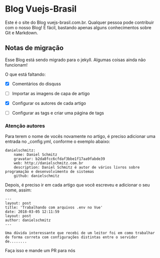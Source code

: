 

# Blog Vuejs-Brasil

Este é o site do Blog vuejs-brasil.com.br. Qualquer pessoa pode contribuir com o nosso Blog! É fácil, bastando apenas alguns conhecimentos sobre Git e Markdown. 


## Notas de migração

Esse Blog está sendo migrado para o jekyll. Algumas coisas ainda não funcionam! 

O que está faltando:

- [x] Comentários do disquss
- [ ] Importar as imagens de capa de artigo
- [x] Configurar os autores de cada artigo
- [ ] Configurar as tags e criar uma página de tags


### Atenção autores

Para terem o nome de vocês novamente no artigo, é preciso adicionar uma entrada no _config.yml, conforme o exemplo abaixo:

```
danielschmitz:
    name: Daniel Schmitz
    gravatar: b2da8fcc6cfdaf3bbe1f17aa9fabde39
    web: http://danielschmitz.com.br
    description: Daniel Schmitz é autor de vários livros sobre programação e desenvolvimento de sistemas
    github: danielschmitz
```

Depois, é preciso ir em cada artigo que você escreveu e adicionar o seu nome, assim:

```
---
layout: post
title: 'Trabalhando com arquivos .env no Vue'
date: 2018-03-05 12:11:59 
layout: post
author: danielschmitz                
---

Uma dúvida interessante que recebi de um leitor foi em como trabalhar de forma correta com configurações distintas entre o servidor de........
```

Faça isso e mande um PR para nós
